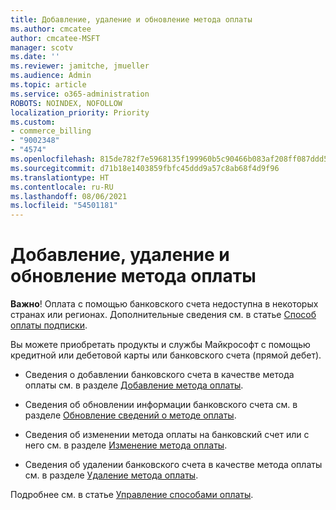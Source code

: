 ```yaml
---
title: Добавление, удаление и обновление метода оплаты
ms.author: cmcatee
author: cmcatee-MSFT
manager: scotv
ms.date: ''
ms.reviewer: jamitche, jmueller
ms.audience: Admin
ms.topic: article
ms.service: o365-administration
ROBOTS: NOINDEX, NOFOLLOW
localization_priority: Priority
ms.custom:
- commerce_billing
- "9002348"
- "4574"
ms.openlocfilehash: 815de782f7e5968135f199960b5c90466b083af208ff087ddd5688539c27b592
ms.sourcegitcommit: d71b18e1403859fbfc45ddd9a57c8ab68f4d9f96
ms.translationtype: HT
ms.contentlocale: ru-RU
ms.lasthandoff: 08/06/2021
ms.locfileid: "54501181"
---
```

# <a name="add-update-or-remove-payment-method"></a>Добавление, удаление и обновление метода оплаты

**Важно**! Оплата с помощью банковского счета недоступна в некоторых странах или регионах. Дополнительные сведения см. в статье [Способ оплаты подписки](/microsoft-365/commerce/billing-and-payments/pay-for-your-subscription). 

Вы можете приобретать продукты и службы Майкрософт с помощью кредитной или дебетовой карты или банковского счета (прямой дебет).

- Сведения о добавлении банковского счета в качестве метода оплаты см. в разделе [Добавление метода оплаты](/microsoft-365/commerce/billing-and-payments/manage-payment-methods#add-a-payment-method).

- Сведения об обновлении информации банковского счета см. в разделе [Обновление сведений о методе оплаты](/microsoft-365/commerce/billing-and-payments/manage-payment-methods#update-payment-method-details).

- Сведения об изменении метода оплаты на банковский счет или с него см. в разделе [Изменение метода оплаты](/microsoft-365/commerce/billing-and-payments/manage-payment-methods#replace-a-payment-method).

- Сведения об удалении банковского счета в качестве метода оплаты см. в разделе [Удаление метода оплаты](/microsoft-365/commerce/billing-and-payments/manage-payment-methods#delete-a-payment-method).

Подробнее см. в статье [Управление способами оплаты](/microsoft-365/commerce/billing-and-payments/manage-payment-methods).
